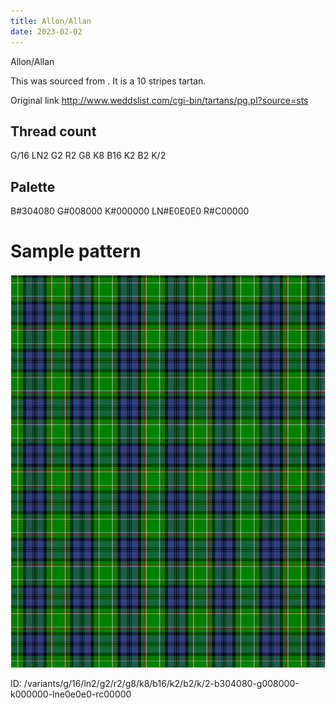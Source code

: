 ```yaml
---
title: Allon/Allan
date: 2023-02-02
---
```

Allon/Allan

This was sourced from <no value>.  It is a 10 stripes tartan.

Original link http://www.weddslist.com/cgi-bin/tartans/pg.pl?source=sts

## Thread count
G/16 LN2 G2 R2 G8 K8 B16 K2 B2 K/2

## Palette
B#304080 G#008000 K#000000 LN#E0E0E0 R#C00000

# Sample pattern

![Tartan detail](tartan.png "G/16 LN2 G2 R2 G8 K8 B16 K2 B2 K/2 tartan")

ID: /variants/g/16/ln2/g2/r2/g8/k8/b16/k2/b2/k/2-b304080-g008000-k000000-lne0e0e0-rc00000